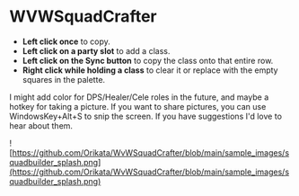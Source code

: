 # WVWSquadCrafter

- **Left click once** to copy.
- **Left click on a party slot** to add a class.
- **Left click on the Sync button** to copy the class onto that entire row.
- **Right click while holding a class** to clear it or replace with the empty squares in the palette.

I might add color for DPS/Healer/Cele roles in the future, and maybe a hotkey for taking a picture. If you want to share pictures, you can use WindowsKey+Alt+S to snip the screen. If you have suggestions I'd love to hear about them.

![https://github.com/Orikata/WvWSquadCrafter/blob/main/sample_images/squadbuilder_splash.png](https://github.com/Orikata/WvWSquadCrafter/blob/main/sample_images/squadbuilder_splash.png)
